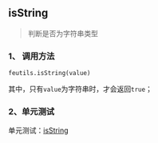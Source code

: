 ## isString

> 判断是否为字符串类型

### 1、 调用方法

```
feutils.isString(value)
```

其中，只有`value`为字符串时，才会返回`true`；

### 2、单元测试

单元测试：[isString](http://www.zhangyunling.com/study/feutils/#isString)